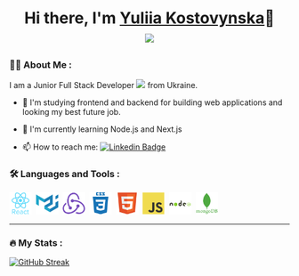 <h1 align="center">Hi there, I'm <a href="https://www.linkedin.com/in/yuliia-kostovynska/" target="_blank">Yuliia Kostovynska</a>👋</div>

<div id="header" align="center">
  <img src="https://media.giphy.com/media/v1.Y2lkPTc5MGI3NjExZjk5ODdmOGVjNDljNWQyYTE1YWYyOTBhZDQ2YzhlYTQ4Yzg2M2JmNCZlcD12MV9pbnRlcm5hbF9naWZzX2dpZklkJmN0PWc/k0ijJhqrUP4T2EvmJ1/giphy.gif" width="260"/>
  </div>
<!-- <div id="badges"><img src="https://komarev.com/ghpvc/?username=Tinkkid&style=flat-square&color=blue" alt=""/></div> -->

### :woman_technologist: About Me :
I am a Junior Full Stack Developer <img src="https://media.giphy.com/media/WUlplcMpOCEmTGBtBW/giphy.gif" width="30"> from Ukraine.
- :telescope: I'm studying frontend and backend for building web applications and looking my best future job.
- :seedling: I'm currently learning Node.js and Next.js

- :mailbox: How to reach me: [![Linkedin Badge](https://img.shields.io/badge/-Yuliia%20Kostovynska-blue?style=flat&logo=Linkedin&logoColor=white)](https://www.linkedin.com/in/yuliia-kostovynska/)

### :hammer_and_wrench: Languages and Tools :
<div>
  <img src="https://github.com/devicons/devicon/blob/master/icons/react/react-original-wordmark.svg" title="React" alt="React" width="40" height="40"/>&nbsp;
  <img src="https://github.com/devicons/devicon/blob/master/icons/materialui/materialui-original.svg" title="Material UI" alt="Material UI" width="40" height="40"/>&nbsp;
  <img src="https://github.com/devicons/devicon/blob/master/icons/redux/redux-original.svg" title="Redux" alt="Redux " width="40" height="40"/>&nbsp;
  <img src="https://github.com/devicons/devicon/blob/master/icons/css3/css3-plain-wordmark.svg"  title="CSS3" alt="CSS" width="40" height="40"/>&nbsp;
  <img src="https://github.com/devicons/devicon/blob/master/icons/html5/html5-original.svg" title="HTML5" alt="HTML" width="40" height="40"/>&nbsp;
  <img src="https://github.com/devicons/devicon/blob/master/icons/javascript/javascript-original.svg" title="JavaScript" alt="JavaScript" width="40" height="40"/>&nbsp;
  <img src="https://github.com/devicons/devicon/blob/master/icons/nodejs/nodejs-original-wordmark.svg" title="NodeJS" alt="NodeJS" width="40" height="40"/>&nbsp;
    <img src="https://github.com/devicons/devicon/blob/master/icons/mongodb/mongodb-plain-wordmark.svg" title="Mongodb" alt="mongodb" width="40" height="40"/>&nbsp;
</div>

---

### :fire: My Stats :
[![GitHub Streak](http://github-readme-streak-stats.herokuapp.com?user=Tinkkid&theme=dark&background=000000)](https://git.io/streak-stats)&nbsp;




